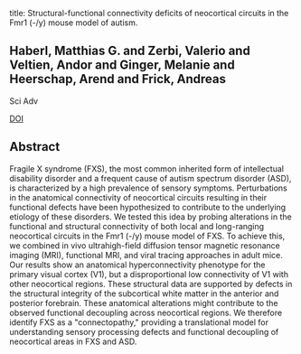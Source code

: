 title: Structural-functional connectivity deficits of neocortical circuits in the Fmr1 (-/y) mouse model of autism.

## Haberl, Matthias G. and Zerbi, Valerio and Veltien, Andor and Ginger, Melanie and Heerschap, Arend and Frick, Andreas
Sci Adv

<a href="https://doi.org/10.1126/sciadv.1500775">DOI</a>

## Abstract
Fragile X syndrome (FXS), the most common inherited form of intellectual disability disorder and a frequent cause of autism spectrum disorder (ASD), is characterized by a high prevalence of sensory symptoms. Perturbations in the anatomical connectivity of neocortical circuits resulting in their functional defects have been hypothesized to contribute to the underlying etiology of these disorders. We tested this idea by probing alterations in the functional and structural connectivity of both local and long-ranging neocortical circuits in the Fmr1 (-/y) mouse model of FXS. To achieve this, we combined in vivo ultrahigh-field diffusion tensor magnetic resonance imaging (MRI), functional MRI, and viral tracing approaches in adult mice. Our results show an anatomical hyperconnectivity phenotype for the primary visual cortex (V1), but a disproportional low connectivity of V1 with other neocortical regions. These structural data are supported by defects in the structural integrity of the subcortical white matter in the anterior and posterior forebrain. These anatomical alterations might contribute to the observed functional decoupling across neocortical regions. We therefore identify FXS as a "connectopathy," providing a translational model for understanding sensory processing defects and functional decoupling of neocortical areas in FXS and ASD.

